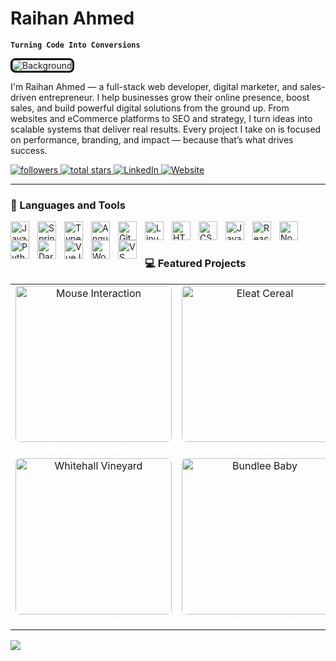 # Raihan Ahmed

**`Turning Code Into Conversions`**

<img src="https://media.licdn.com/dms/image/v2/D5616AQF10tFmugBqZA/profile-displaybackgroundimage-shrink_350_1400/profile-displaybackgroundimage-shrink_350_1400/0/1738724357614?e=1752710400&v=beta&t=bE2gfD9-S1IQui_NMKduExxYi77t4tRFg0Iez86aXeQ" alt="Background" style="border: 3px solid #000; border-radius: 8px;" />

I'm Raihan Ahmed — a full-stack web developer, digital marketer, and sales-driven entrepreneur. I help businesses grow their online presence, boost sales, and build powerful digital solutions from the ground up. From websites and eCommerce platforms to SEO and strategy, I turn ideas into scalable systems that deliver real results. Every project I take on is focused on performance, branding, and impact — because that’s what drives success.

<p align="left">
  <a href="https://github.com/raihanahmedfaraz?tab=followers">
    <img alt="followers" title="Follow me on GitHub" src="https://custom-icon-badges.demolab.com/github/followers/raihanahmedfaraz?color=236ad3&labelColor=1155ba&style=for-the-badge&logo=github&label=Follow&logoColor=white"/>
  </a>
  <a href="https://github.com/raihanahmedfaraz?tab=repositories&sort=stargazers">
    <img alt="total stars" title="Total stars on GitHub" src="https://custom-icon-badges.demolab.com/github/stars/raihanahmedfaraz?color=55960c&style=for-the-badge&labelColor=488207&logo=star"/>
  </a>
  <a href="https://www.linkedin.com/in/raihanahmedfaraz/">
    <img alt="LinkedIn" title="Connect on LinkedIn" src="https://custom-icon-badges.demolab.com/badge/-LinkedIn-0A66C2?style=for-the-badge&logo=linkedin&logoColor=white"/>
  </a>
  <a href="https://raihanahmed.info">
    <img alt="Website" title="Visit My Website" src="https://custom-icon-badges.demolab.com/badge/-Portfolio-000?style=for-the-badge&logo=web&logoColor=white"/>
  </a>
</p>

---

### 🧰 Languages and Tools

<img align="left" alt="Java" width="30px" style="padding-right:10px;" src="https://cdn.jsdelivr.net/gh/devicons/devicon/icons/java/java-original.svg"/>
<img align="left" alt="Spring" width="30px" style="padding-right:10px;" src="https://cdn.jsdelivr.net/gh/devicons/devicon/icons/spring/spring-original.svg" />
<img align="left" alt="TypeScript" width="30px" style="padding-right:10px;" src="https://cdn.jsdelivr.net/gh/devicons/devicon/icons/typescript/typescript-plain.svg" />
<img align="left" alt="Angular" width="30px" style="padding-right:10px;" src="https://cdn.jsdelivr.net/gh/devicons/devicon/icons/angularjs/angularjs-plain.svg" />
<img align="left" alt="Git" width="30px" style="padding-right:10px;" src="https://cdn.jsdelivr.net/gh/devicons/devicon/icons/git/git-original.svg" />
<img align="left" alt="Linux" width="30px" style="padding-right:10px;" src="https://cdn.jsdelivr.net/gh/devicons/devicon/icons/linux/linux-original.svg" />
<img align="left" alt="HTML" width="30px" style="padding-right:10px;" src="https://cdn.jsdelivr.net/gh/devicons/devicon/icons/html5/html5-plain.svg" />
<img align="left" alt="CSS" width="30px" style="padding-right:10px;" src="https://cdn.jsdelivr.net/gh/devicons/devicon/icons/css3/css3-plain.svg" />
<img align="left" alt="JavaScript" width="30px" style="padding-right:10px;" src="https://cdn.jsdelivr.net/gh/devicons/devicon/icons/javascript/javascript-plain.svg" />
<img align="left" alt="React" width="30px" style="padding-right:10px;" src="https://cdn.jsdelivr.net/gh/devicons/devicon/icons/react/react-original.svg" />
<img align="left" alt="NodeJS" width="30px" style="padding-right:10px;" src="https://cdn.jsdelivr.net/gh/devicons/devicon/icons/nodejs/nodejs-original.svg" />
<img align="left" alt="Python" width="30px" style="padding-right:10px;" src="https://cdn.jsdelivr.net/gh/devicons/devicon/icons/python/python-plain.svg" />
<img align="left" alt="Dart" width="30px" style="padding-right:10px;" src="https://cdn.jsdelivr.net/gh/devicons/devicon/icons/dart/dart-original.svg" />
<img align="left" alt="VueJS" width="30px" style="padding-right:10px;" src="https://cdn.jsdelivr.net/gh/devicons/devicon/icons/vuejs/vuejs-original.svg" />
<img align="left" alt="WordPress" width="30px" style="padding-right:10px;" src="https://cdn.jsdelivr.net/gh/devicons/devicon/icons/wordpress/wordpress-plain.svg" />
<img align="left" alt="VS Code" width="30px" style="padding-right:10px;" src="https://cdn.jsdelivr.net/gh/devicons/devicon/icons/vscode/vscode-original.svg" />
<br />

#


### 💻 Featured Projects

<table>
  <!-- Row 1 -->
  <tr>
    <td align="center" width="260">
      <a href="https://inspirux.com" target="_blank">
        <img src="https://iili.io/36xz65G.png" width="250" style="border-radius:8px;" alt="Mouse Interaction"/>
      </a><br/>
      <b style="color:white;">Mouse Interaction</b>
    </td>
    <td align="center" width="260">
      <a href="https://eleatcereal.com" target="_blank">
        <img src="https://iili.io/36xcBrQ.md.png" width="250" style="border-radius:8px;" alt="Eleat Cereal"/>
      </a><br/>
      <b style="color:white;">Eleat Cereal</b>
    </td>
    <td align="center" width="260">
      <a href="https://www.vapesuperstore.co.uk" target="_blank">
        <img src="https://iili.io/36xXGuR.png" width="250" style="border-radius:8px;" alt="Vape Superstore"/>
      </a><br/>
      <b style="color:white;">Vape Superstore</b>
    </td>
  </tr>

  <!-- Row 2 -->
  <tr>
    <td align="center" width="260">
      <a href="https://whitehallvineyard.co.uk" target="_blank">
        <img src="https://iili.io/36xeTua.png" width="250" style="border-radius:8px;" alt="Whitehall Vineyard"/>
      </a><br/>
      <b style="color:white;">Whitehall Vineyard</b>
    </td>
    <td align="center" width="260">
      <a href="https://bundlee.co.uk" target="_blank">
        <img src="https://iili.io/36xrv1f.md.png" width="250" style="border-radius:8px;" alt="Bundlee Baby"/>
      </a><br/>
      <b style="color:white;">Bundlee Baby</b>
    </td>
    <td align="center" width="260">
      <a href="https://www.illegalpetes.com" target="_blank">
        <img src="https://iili.io/36xshV1.png" width="250" style="border-radius:8px;" alt="Illegal Pete's"/>
      </a><br/>
      <b style="color:white;">Illegal Pete's</b>
    </td>
  </tr>
</table>


[<img src="https://custom-icon-badges.demolab.com/badge/-Follow%20Me%20on%20LinkedIn-blue?style=for-the-badge&logo=linkedin&logoColor=white"/>](https://www.linkedin.com/in/raihanahmedfaraz/)
